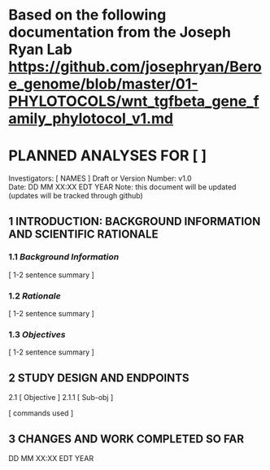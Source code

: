 # Based on the following documentation from the Joseph Ryan Lab https://github.com/josephryan/Beroe_genome/blob/master/01-PHYLOTOCOLS/wnt_tgfbeta_gene_family_phylotocol_v1.md

# PLANNED ANALYSES FOR [ ]
 Investigators: [ NAMES ]
 Draft or Version Number: v1.0  
 Date: DD MM XX:XX EDT YEAR
 Note: this document will be updated (updates will be tracked through github)
 
## 1 INTRODUCTION: BACKGROUND INFORMATION AND SCIENTIFIC RATIONALE  

### 1.1 _Background Information_  

[ 1-2 sentence summary ] 

### 1.2 _Rationale_  

[ 1-2 sentence summary ]  

### 1.3 _Objectives_  

[ 1-2 sentence summary ] 

## 2 STUDY DESIGN AND ENDPOINTS  

2.1 [ Objective ]
2.1.1 [ Sub-obj ] 

[ commands used ] 

## 3 CHANGES AND WORK COMPLETED SO FAR

DD MM XX:XX EDT YEAR
